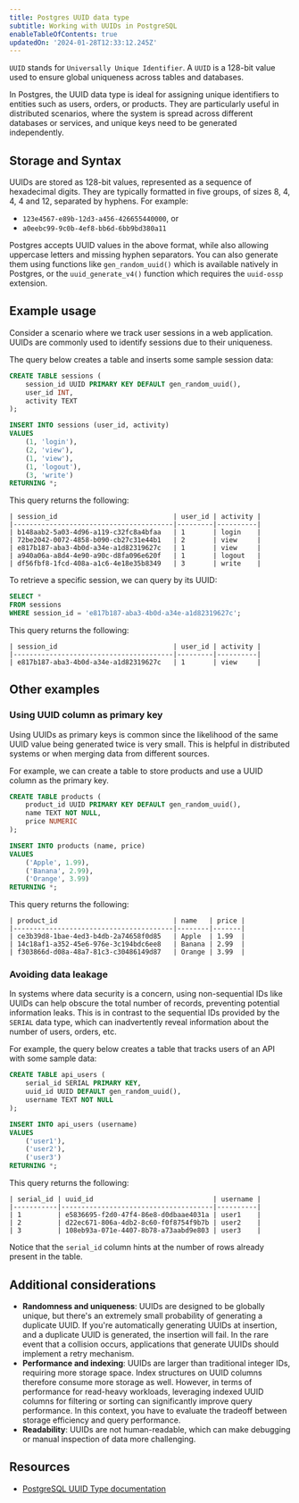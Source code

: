 ```yaml
---
title: Postgres UUID data type
subtitle: Working with UUIDs in PostgreSQL
enableTableOfContents: true
updatedOn: '2024-01-28T12:33:12.245Z'
---
```


`UUID` stands for `Universally Unique Identifier`. A `UUID` is a 128-bit value used to ensure global uniqueness across tables and databases. 

In Postgres, the UUID data type is ideal for assigning unique identifiers to entities such as users, orders, or products. They are particularly useful in distributed scenarios, where the system is spread across different databases or services, and unique keys need to be generated independently.

<CTA />

## Storage and Syntax

UUIDs are stored as 128-bit values, represented as a sequence of hexadecimal digits. They are typically formatted in five groups, of sizes 8, 4, 4, 4 and 12, separated by hyphens. For example:

- `123e4567-e89b-12d3-a456-426655440000`, or
- `a0eebc99-9c0b-4ef8-bb6d-6bb9bd380a11`

Postgres accepts UUID values in the above format, while also allowing uppercase letters and missing hyphen separators. You can also generate them using functions like `gen_random_uuid()` which is available natively in Postgres, or the `uuid_generate_v4()` function which requires the `uuid-ossp` extension. 

## Example usage

Consider a scenario where we track user sessions in a web application. UUIDs are commonly used to identify sessions due to their uniqueness. 

The query below creates a table and inserts some sample session data:

```sql
CREATE TABLE sessions (
    session_id UUID PRIMARY KEY DEFAULT gen_random_uuid(),
    user_id INT,
    activity TEXT
);

INSERT INTO sessions (user_id, activity)
VALUES 
    (1, 'login'),
    (2, 'view'),
    (1, 'view'),
    (1, 'logout'),
    (3, 'write')
RETURNING *;
```

This query returns the following:

```text
| session_id                             | user_id | activity |
|----------------------------------------|---------|----------|
| b148aab2-5a03-4d96-a119-c32fc8a4bfaa   | 1       | login    |
| 72be2042-0072-4858-b090-cb27c31e44b1   | 2       | view     |
| e817b187-aba3-4b0d-a34e-a1d82319627c   | 1       | view     |
| a940a06a-a8d4-4e90-a90c-d8fa096e620f   | 1       | logout   |
| df56fbf8-1fcd-408a-a1c6-4e18e35b8349   | 3       | write    |
```

To retrieve a specific session, we can query by its UUID:

```sql
SELECT *
FROM sessions
WHERE session_id = 'e817b187-aba3-4b0d-a34e-a1d82319627c';
```

This query returns the following:
```text
| session_id                             | user_id | activity |
|----------------------------------------|---------|----------|
| e817b187-aba3-4b0d-a34e-a1d82319627c   | 1       | view     |
```

## Other examples

### Using UUID column as primary key

Using UUIDs as primary keys is common since the likelihood of the same UUID value being generated twice is very small. This is helpful in distributed systems or when merging data from different sources. 

For example, we can create a table to store products and use a UUID column as the primary key. 

```sql
CREATE TABLE products (
    product_id UUID PRIMARY KEY DEFAULT gen_random_uuid(),
    name TEXT NOT NULL,
    price NUMERIC
);

INSERT INTO products (name, price)
VALUES 
    ('Apple', 1.99),
    ('Banana', 2.99),
    ('Orange', 3.99)
RETURNING *;
```

This query returns the following:
```text
| product_id                             | name   | price |
|----------------------------------------|--------|-------|
| ce3b39d8-1bae-4ed3-b4db-2a74658f0d85   | Apple  | 1.99  |
| 14c18af1-a352-45e6-976e-3c194bdc6ee8   | Banana | 2.99  |
| f303866d-d08a-48a7-81c3-c30486149d87   | Orange | 3.99  |
```

### Avoiding data leakage 

In systems where data security is a concern, using non-sequential IDs like UUIDs can help obscure the total number of records, preventing potential information leaks. This is in contrast to the sequential IDs provided by the `SERIAL` data type, which can inadvertently reveal information about the number of users, orders, etc. 

For example, the query below creates a table that tracks users of an API with some sample data:

```sql
CREATE TABLE api_users (
    serial_id SERIAL PRIMARY KEY,
    uuid_id UUID DEFAULT gen_random_uuid(),
    username TEXT NOT NULL
);

INSERT INTO api_users (username)
VALUES 
    ('user1'),
    ('user2'),
    ('user3')
RETURNING *;
```

This query returns the following:

```text
| serial_id | uuid_id                              | username |
|-----------|--------------------------------------|----------|
| 1         | e5836695-f2d0-47f4-86e8-d0dbaae4031a | user1    |
| 2         | d22ec671-806a-4db2-8c60-f0f8754f9b7b | user2    |
| 3         | 108eb93a-071e-4407-8b78-a73aabd9e803 | user3    |
```

Notice that the `serial_id` column hints at the number of rows already present in the table. 

## Additional considerations

- **Randomness and uniqueness**: UUIDs are designed to be globally unique, but there's an extremely small probability of generating a duplicate UUID. If you're automatically generating UUIDs at insertion, and a duplicate UUID is generated, the insertion will fail. In the rare event that a collision occurs, applications that generate UUIDs should implement a retry mechanism.
- **Performance and indexing**: UUIDs are larger than traditional integer IDs, requiring more storage space. Index structures on UUID columns therefore consume more storage as well. However, in terms of performance for read-heavy workloads, leveraging indexed UUID columns for filtering or sorting can significantly improve query performance. In this context, you have to evaluate the tradeoff between storage efficiency and query performance.
- **Readability**: UUIDs are not human-readable, which can make debugging or manual inspection of data more challenging. 

## Resources

- [PostgreSQL UUID Type documentation](https://www.postgresql.org/docs/current/datatype-uuid.html)

<NeedHelp />
